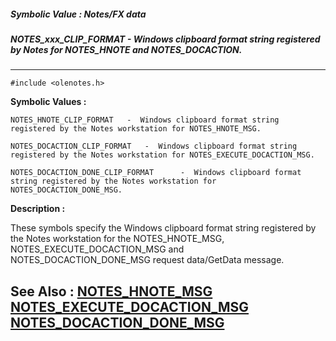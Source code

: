 ##### Symbolic Value : Notes/FX data
##### NOTES_xxx_CLIP_FORMAT - Windows clipboard format string registered by Notes for NOTES_HNOTE and NOTES_DOCACTION.
---
```
#include <olenotes.h>
```

**Symbolic Values :**

	NOTES_HNOTE_CLIP_FORMAT	  -  Windows clipboard format string registered by the Notes workstation for NOTES_HNOTE_MSG.

	NOTES_DOCACTION_CLIP_FORMAT	  -  Windows clipboard format string registered by the Notes workstation for NOTES_EXECUTE_DOCACTION_MSG.

	NOTES_DOCACTION_DONE_CLIP_FORMAT	  -  Windows clipboard format string registered by the Notes workstation for NOTES_DOCACTION_DONE_MSG.


**Description :**

These symbols specify the Windows clipboard format string registered by the Notes workstation for the NOTES_HNOTE_MSG, NOTES_EXECUTE_DOCACTION_MSG and NOTES_DOCACTION_DONE_MSG request data/GetData message.


**See Also :**
[NOTES_HNOTE_MSG](/domino-c-api-docs/reference/Data/NOTES_HNOTE_MSG)
[NOTES_EXECUTE_DOCACTION_MSG](/domino-c-api-docs/reference/Data/NOTES_EXECUTE_DOCACTION_MSG)
[NOTES_DOCACTION_DONE_MSG](/domino-c-api-docs/reference/Data/NOTES_DOCACTION_DONE_MSG)
---
